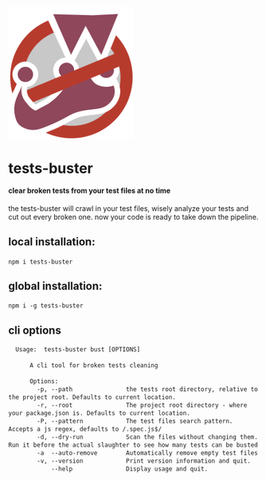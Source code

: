 <img src="tests-buster.png" alt="tests-buster" width="250"/>

# tests-buster

#### clear broken tests from your test files at no time

the tests-buster will crawl in your test files, wisely analyze your tests and cut out every broken one. now your code is ready to take down the pipeline.

## local installation:

`npm i tests-buster`

## global installation:

`npm i -g tests-buster`

## cli options
```
  Usage:  tests-buster bust [OPTIONS]
      
      A cli tool for broken tests cleaning
      
      Options:
        -p, --path               the tests root directory, relative to the project root. Defaults to current location. 
        -r, --root               The project root directory - where your package.json is. Defaults to current location.
        -P, --pattern            The test files search pattern. Accepts a js regex, defaults to /.spec.js$/
        -d, --dry-run            Scan the files without changing them. Run it before the actual slaughter to see how many tests can be busted
        -a  --auto-remove        Automatically remove empty test files
        -v, --version            Print version information and quit.
            --help               Display usage and quit.
```

